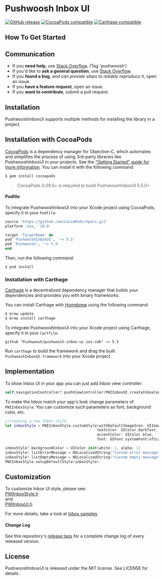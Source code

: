 # Pushwoosh Inbox UI

[![GitHub release](https://img.shields.io/github/release/Pushwoosh/pushwoosh-inbox-ui-ios-sdk.svg?style=flat-square)](https://github.com/Pushwoosh/pushwoosh-inbox-ui-ios-sdk/releases)
[![CocoaPods compatible](https://img.shields.io/cocoapods/v/PushwooshInboxUI.svg)](https://cocoapods.org/?q=pushwooshinboxui)
[![Carthage compatible](https://img.shields.io/badge/Carthage-compatible-4BC51D.svg?style=flat)](https://github.com/Carthage/Carthage)

## How To Get Started

## Communication

- If you **need help**, use [Stack Overflow](https://stackoverflow.com/questions/tagged/pushwoosh). (Tag 'pushwoosh')
- If you'd like to **ask a general question**, use [Stack Overflow](https://stackoverflow.com/questions/tagged/pushwoosh).
- If you **found a bug**, _and can provide steps to reliably reproduce it_, open an issue.
- If you **have a feature request**, open an issue.
- If you **want to contribute**, submit a pull request.

## Installation

PushwooshInboxUI supports multiple methods for installing the library in a project.

## Installation with CocoaPods

[CocoaPods](http://cocoapods.org) is a dependency manager for Objective-C, which automates and simplifies the process of using 3rd-party libraries like PushwooshInboxUI in your projects. See the ["Getting Started" guide for more information](http://docs.pushwoosh.com/docs/native-ios-sdk). You can install it with the following command:

```bash
$ gem install cocoapods
```
> CocoaPods 0.39.0+ is required to build PushwooshInboxUI 5.5.0+.

#### Podfile

To integrate PushwooshInboxUI into your Xcode project using CocoaPods, specify it in your `Podfile`:

```ruby
source 'https://github.com/CocoaPods/Specs.git'
platform :ios, '10.0'

target 'TargetName' do
pod 'PushwooshInboxUI', '~> 5.5'
pod 'Pushwoosh', '~> 5.5'
end
```

Then, run the following command:

```bash
$ pod install
```

### Installation with Carthage

[Carthage](https://github.com/Carthage/Carthage) is a decentralized dependency manager that builds your dependencies and provides you with binary frameworks.

You can install Carthage with [Homebrew](http://brew.sh/) using the following command:

```bash
$ brew update
$ brew install carthage
```

To integrate PushwooshInboxUI into your Xcode project using Carthage, specify it in your `Cartfile`:

```ogdl
github "Pushwoosh/pushwoosh-inbox-ui-ios-sdk" ~> 5.5
```

Run `carthage` to build the framework and drag the built `PushwooshInboxUI.framework` into your Xcode project.

## Implementation
To show Inbox UI in your app you can just add Inbox view controller:

```swift
self.navigationController?.pushViewController(PWIInboxUI.createInboxController(with: PWIInboxStyle.default()), animated: true)
```

To make the Inbox match your app's look change parameters of `PWIInboxStyle`. You can customize such parameters as font, background color, etc.

```swift
//creating a new Inbox style
let inboxStyle = PWIInboxStyle.customStyle(withDefaultImageIcon: UIImage.init(named: "custom_image"),
                                          textColor: UIColor.darkText,
                                          accentColor: UIColor.blue,
                                          font: UIFont.systemFont(ofSize: 17))

inboxStyle?.backgroundColor = UIColor.init(white: 1, alpha: 1)
inboxStyle?.listErrorMessage = NSLocalizedString("Custom error message", comment: "Custom error message")
inboxStyle?.listEmptyMessage = NSLocalizedString("Custom empty message", comment: "Custom empty message")
PWIInboxStyle.setupDefaultStyle(inboxStyle)
```

## Customization
To customize Inbox UI style, please see:  
[PWIInboxStyle.h](https://github.com/Pushwoosh/pushwoosh-inbox-ui-ios-sdk/blob/master/Framework/PushwooshInboxUI.framework/Versions/A/Headers/PWIInboxStyle.h)  
and  
[PWIInboxUI.h](https://github.com/Pushwoosh/pushwoosh-inbox-ui-ios-sdk/blob/master/Framework/PushwooshInboxUI.framework/Versions/A/Headers/PWIInboxUI.h) 

For more details, take a look at [Inbox samples](Sample).
#### Change Log

See this repository's [release tags](https://github.com/Pushwoosh/pushwoosh-inbox-ui-ios-sdk/releases) for a complete change log of every released version.

## License

PushwooshInboxUI is released under the MIT license. See LICENSE for details.
